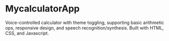 # MycalculatorApp
Voice-controlled calculator with theme toggling, supporting basic arithmetic ops, responsive design, and speech recognition/synthesis. Built with HTML, CSS, and Javascript.

